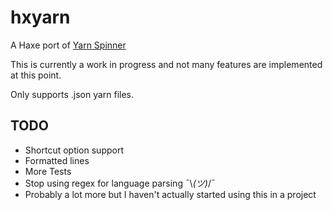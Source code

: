 # hxyarn

A Haxe port of [Yarn Spinner](https://github.com/YarnSpinnerTool/YarnSpinner)

This is currently a work in progress and not many features are implemented at this point.

Only supports .json yarn files.

## TODO

- Shortcut option support
- Formatted lines
- More Tests
- Stop using regex for language parsing ¯\\_(ツ)_/¯
- Probably a lot more but I haven't actually started using this in a project
